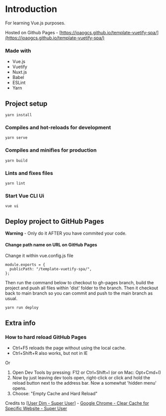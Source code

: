 # Introduction

For learning Vue.js purposes.

Hosted on Github Pages - [https://joaogcs.github.io/template-vuetify-spa/](https://joaogcs.github.io/template-vuetify-spa/)

### Made with

* Vue.js
* Vuetify
* Nuxt.js
* Babel
* ESLint
* Yarn

## Project setup

```
yarn install
```

### Compiles and hot-reloads for development

```
yarn serve
```

### Compiles and minifies for production

```
yarn build
```

### Lints and fixes files

```
yarn lint
```

### Start Vue CLI Ui

```
vue ui
```

## Deploy project to GitHub Pages

**Warning** - Only do it AFTER you have commited your code.

#### Change path name on URL on GitHub Pages

Change it within vue.config.js file

```
module.exports = {
  publicPath: "/template-vuetify-spa/",
};
```

Then run the command below to checkout to gh-pages branch, build the project and push all files within 'dist' folder to the branch. Then it checkout back to main branch so you can commit and push to the main branch as usual.

```
yarn run deploy
```

## Extra info

### How to hard reload GitHub Pages

* Ctrl+F5 reloads the page without using the local cache.
* Ctrl+Shift+R also works, but not in IE

Or

1. Open Dev Tools by pressing: F12 or Ctrl+Shift+I (or on Mac: Opt+Cmd+I)
2. Now by just leaving dev tools open, right-click or click and hold the reload button next to the address bar. Now a somewhat 'hidden menu' opens.
3. Choose: "Empty Cache and Hard Reload"

Credits to [[User Dim - Super User](https://superuser.com/users/112558/dim)] - [Google Chrome - Clear Cache for Specific Website - Super User](https://superuser.com/questions/721692/google-chrome-clear-cache-for-specific-website)
